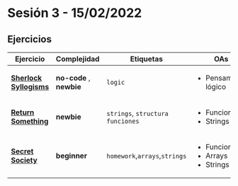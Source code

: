 
# Sesión 3 - 15/02/2022

## Ejercicios

| Ejercicio                                                        | Complejidad                    | Etiquetas                    | OAs                                                                               |
| ---------------------------------------------------------------- | ------------------------------ | ---------------------------- | --------------------------------------------------------------------------------- |
| [**Sherlock Syllogisms**](https://github.com/Laboratoria/gym/tree/main/exercises/sherlock-syllogisms)                                                 |  **no-code** , **newbie**        | `logic`           | <ul><li> Pensamiento lógico </li></ul>                                       |
| [**Return Something**](https://github.com/Laboratoria/gym/tree/main/exercises/return-something-warmup)                                                 |  **newbie**        | `strings`, `structura funciones`           | <ul><li> Funciones </li><li> Strings </li></ul>                                       |
| [**Secret Society**](https://github.com/Laboratoria/gym/tree/main/exercises/secret-society)       | **beginner**       | `homework`,`arrays`,`strings`          | <ul><li> Funciones </li><li> Arrays </li><li> Strings </li></ul>                              |


